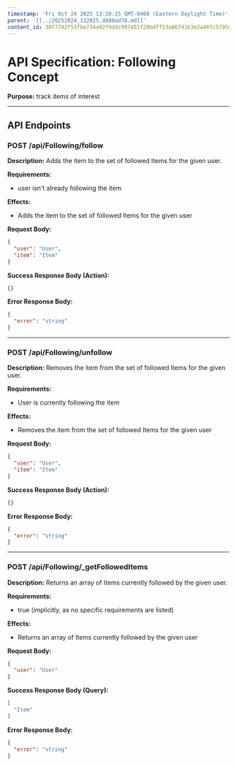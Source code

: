 ```yaml
---
timestamp: 'Fri Oct 24 2025 13:20:25 GMT-0400 (Eastern Daylight Time)'
parent: '[[../20251024_132025.d680ad78.md]]'
content_id: 30f7702f53fbe734a92f9ddc997451f20bdff53a0b741b3e2a46fc5795aa5189
---
```


# API Specification: Following Concept

**Purpose:** track items of interest

***

## API Endpoints

### POST /api/Following/follow

**Description:** Adds the item to the set of followed Items for the given user.

**Requirements:**

* user isn't already following the item

**Effects:**

* Adds the item to the set of followed Items for the given user

**Request Body:**

```json
{
  "user": "User",
  "item": "Item"
}
```

**Success Response Body (Action):**

```json
{}
```

**Error Response Body:**

```json
{
  "error": "string"
}
```

***

### POST /api/Following/unfollow

**Description:** Removes the item from the set of followed Items for the given user.

**Requirements:**

* User is currently following the item

**Effects:**

* Removes the item from the set of followed Items for the given user

**Request Body:**

```json
{
  "user": "User",
  "item": "Item"
}
```

**Success Response Body (Action):**

```json
{}
```

**Error Response Body:**

```json
{
  "error": "string"
}
```

***

### POST /api/Following/\_getFollowedItems

**Description:** Returns an array of Items currently followed by the given user.

**Requirements:**

* true (implicitly, as no specific requirements are listed)

**Effects:**

* Returns an array of Items currently followed by the given user

**Request Body:**

```json
{
  "user": "User"
}
```

**Success Response Body (Query):**

```json
[
  "Item"
]
```

**Error Response Body:**

```json
{
  "error": "string"
}
```
